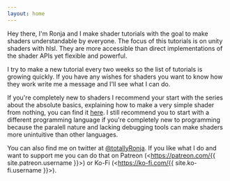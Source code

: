 ```yaml
---
layout: home
---
```


Hey there, I'm Ronja and I make shader tutorials with the goal to make shaders understandable by everyone. 
The focus of this tutorials is on unity shaders with hlsl. They are more accessible than direct implementations of the shader APIs yet flexible and powerful.

I try to make a new tutorial every two weeks so the list of tutorials is growing quickly. If you have any wishes for shaders you want to know how they work write me a message and I'll see what I can do.

If you're completely new to shaders I recommend your start with the series about the absolute basics, explaining how to make a very simple shader from nothing, you can find it [here](/basics.html). I still recommend you to start with a different programming language if you're completely new to programming because the paralell nature and lacking debugging tools can make shaders more unintuitive than other languages.

You can also find me on twitter at [@totallyRonja](https://www.twitter.com/totallyRonja). If you like what I do and want to support me you can do that on Patreon (<https://patreon.com/{{ site.patreon.username }}>) or Ko-Fi (<https://ko-fi.com/{{ site.ko-fi.username }}>).
